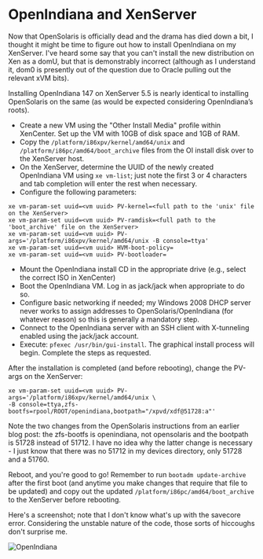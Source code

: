 # OpenIndiana and XenServer

Now that OpenSolaris is officially dead and the drama has died down a bit, I thought it might be time to figure out how to install OpenIndiana on my XenServer. I've heard some say that you can't install the new distribution on Xen as a domU, but that is demonstrably incorrect (although as I understand it, dom0 is presently out of the question due to Oracle pulling out the relevant xVM bits).

Installing OpenIndiana 147 on XenServer 5.5 is nearly identical to installing OpenSolaris on the same (as would be expected considering OpenIndiana’s roots).

* Create a new VM using the "Other Install Media" profile within XenCenter. Set up the VM with 10GB of disk space and 1GB of RAM.
* Copy the `/platform/i86xpv/kernel/amd64/unix` and `/platform/i86pc/amd64/boot_archive` files from the OI install disk over to the XenServer host.
* On the XenServer, determine the UUID of the newly created OpenIndiana VM using `xe vm-list`; just note the first 3 or 4 characters and tab completion will enter the rest when necessary.
* Configure the following parameters:

~~~~ {.bash}
xe vm-param-set uuid=<vm uuid> PV-kernel=<full path to the 'unix' file on the XenServer>
xe vm-param-set uuid=<vm uuid> PV-ramdisk=<full path to the 'boot_archive' file on the XenServer>
xe vm-param-set uuid=<vm uuid> PV-args='/platform/i86xpv/kernel/amd64/unix -B console=ttya'
xe vm-param-set uuid=<vm uuid> HVM-boot-policy=
xe vm-param-set uuid=<vm uuid> PV-bootloader=
~~~~

* Mount the OpenIndiana install CD in the appropriate drive (e.g., select the correct ISO in XenCenter)
* Boot the OpenIndiana VM. Log in as jack/jack when appropriate to do so.
* Configure basic networking if needed; my Windows 2008 DHCP server never works to assign addresses to OpenSolaris/OpenIndiana (for whatever reason) so this is generally a mandatory step.
* Connect to the OpenIndiana server with an SSH client with X-tunneling enabled using the jack/jack account.
* Execute: `pfexec /usr/bin/gui-install`. The graphical install process will begin. Complete the steps as requested.

After the installation is completed (and before rebooting), change the PV-args on the XenServer:

~~~~ {.bash}
xe vm-param-set uuid=<vm uuid> PV-args='/platform/i86xpv/kernel/amd64/unix \
-B console=ttya,zfs-bootfs=rpool/ROOT/openindiana,bootpath="/xpvd/xdf@51728:a"'
~~~~

Note the two changes from the OpenSolaris instructions from an earlier blog post: the zfs-bootfs is openindiana, not opensolaris and the bootpath is 51728 instead of 51712. I have no idea why the latter change is necessary - I just know that there was no 51712 in my devices directory, only 51728 and a 51760.

Reboot, and you're good to go! Remember to run `bootadm update-archive` after the first boot (and anytime you make changes that require that file to be updated) and copy out the updated `/platform/i86pc/amd64/boot_archive` to the XenServer before rebooting.

Here's a screenshot; note that I don't know what's up with the savecore error. Considering the unstable nature of the code, those sorts of hiccoughs don't surprise me.

![OpenIndiana](https://ser.endipito.us/file/oi.png)
